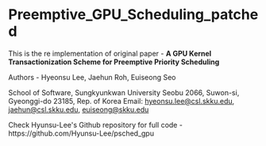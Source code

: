 # Preemptive_GPU_Scheduling_patched

This is the re implementation of original paper - <b> A GPU Kernel Transactionization Scheme
for Preemptive Priority Scheduling </b>

<h>Authors - Hyeonsu Lee, Jaehun Roh, Euiseong Seo</h>
<body>
  
School of Software, Sungkyunkwan University
Seobu 2066, Suwon-si, Gyeonggi-do 23185, Rep. of Korea
Email: hyeonsu.lee@csl.skku.edu, jaehun@csl.skku.edu, euiseong@skku.edu

</body>

<p> Check Hyunsu-Lee's Github repository for full code - https://github.com/Hyunsu-Lee/psched_gpu </p>

